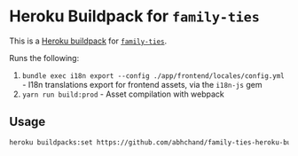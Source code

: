 # Heroku Buildpack for `family-ties`

This is a [Heroku buildpack](http://devcenter.heroku.com/articles/buildpacks) for [`family-ties`](https://github.com/abhchand/family-ties).

Runs the following:

1. `bundle exec i18n export --config ./app/frontend/locales/config.yml` - I18n translations export for frontend assets, via the `i18n-js` gem
2. `yarn run build:prod` - Asset compilation with webpack

## Usage

```bash
heroku buildpacks:set https://github.com/abhchand/family-ties-heroku-buildpack.git
```
